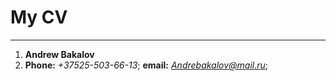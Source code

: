# My CV 
***
1. **Andrew Bakalov**
2. **Phone:** *+37525-503-66-13*; **email:** *Andrebakalov@mail.ru*;